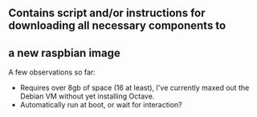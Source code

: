 ## Contains script and/or instructions for downloading all necessary components to
## a new raspbian image

A few observations so far:

- Requires over 8gb of space (16 at least), I've currently maxed out the Debian VM without yet installing Octave.
- Automatically run at boot, or wait for interaction?

